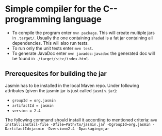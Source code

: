 # Simple compiler for the C-- programming language
- To compile the program enter `mvn package`. This will create multiple jars in `.target/`. Usually the one containing `shaded` is a fat jar containing all dependencies. This will also run tests.
- To run only the unit tests enter `mvn test`.
- To generate JavaDoc enter `mvn javadoc:javadoc` the generated doc will be found in `./target/site/index.html`.

## Prerequesites for building the jar

Jasmin has to be installed in the local Maven repo. Under following attributes (given the jasmin jar is just called `jasmin.jar`):  
- `groupId = org.jasmin`
- `artifactId = jasmin`
- `version = 2.4`

The following command should install it according to mentioned criteria: `mvn install:install-file -Dfile=Path/to/jasmin.jar -DgroupId=org.jasmin -DartifactId=jasmin -Dversion=2.4 -Dpackaging=jar`
